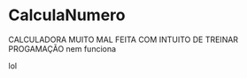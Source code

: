 # CalculaNumero
CALCULADORA MUITO MAL FEITA COM INTUITO DE TREINAR PROGAMAÇÃO
nem funciona














lol
